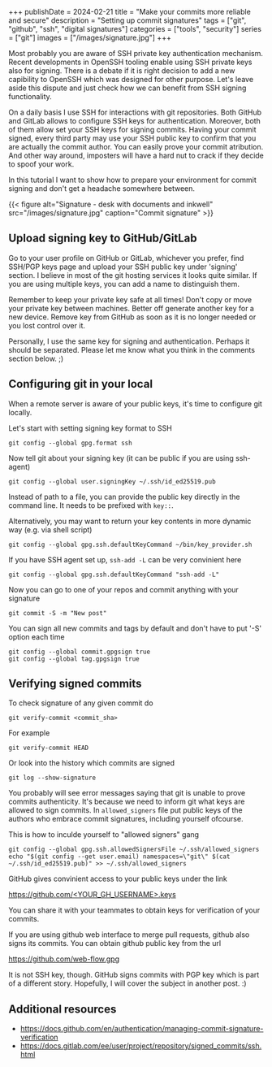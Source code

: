 +++
publishDate = 2024-02-21
title = "Make your commits more reliable and secure"
description = "Setting up commit signatures"
tags = ["git", "github", "ssh", "digital signatures"]
categories = ["tools", "security"]
series = ["git"]
images = ["/images/signature.jpg"]
+++

Most probably you are aware of SSH private key authentication mechanism. Recent developments in OpenSSH tooling 
enable using SSH private keys also for signing.
There is a debate if it is right decision to add a new capibility to OpenSSH which was designed for other purpose.
Let's leave aside this dispute and just check how we can benefit from SSH signing functionality. 

On a daily basis I use SSH for interactions with git repositories. Both GitHub and GitLab allows to configure SSH keys for
authentication. Moreover, both of them allow set your SSH keys for signing commits. Having your commit signed,
every third party may use your SSH public key to confirm that you are actually the commit author.
You can easily prove your commit atribution. And other way around, imposters will have a hard nut to crack if they
decide to spoof your work.

In this tutorial I want to show how to prepare your environment for commit signing and don't get a headache somewhere between.

{{< figure alt="Signature - desk with documents and inkwell" src="/images/signature.jpg" caption="Commit signature" >}}

## Upload signing key to GitHub/GitLab

Go to your user profile on GitHub or GitLab, whichever you prefer, find SSH/PGP keys page and upload your SSH public key under 'signing' section.
I believe in most of the git hosting services it looks quite similar. If you are using multiple keys, you can add a name to distinguish them.

Remember to keep your private key safe at all times! Don't copy or move your private key between machines.
Better off generate another key for a new device. Remove key from GitHub as soon as it is no longer needed or you lost control over it.

Personally, I use the same key for signing and authentication. Perhaps it should be separated.
Please let me know what you think in the comments section below. ;)

## Configuring git in your local

When a remote server is aware of your public keys, it's time to configure git locally.

Let's start with setting signing key format to SSH

```shell
git config --global gpg.format ssh
```

Now tell git about your signing key (it can be public if you are using ssh-agent)

```shell
git config --global user.signingKey ~/.ssh/id_ed25519.pub
```

Instead of path to a file, you can provide the public key directly in the command line. It needs to be prefixed with `key::`.

Alternatively, you may want to return your key contents in more dynamic way (e.g. via shell script)

```shell
git config --global gpg.ssh.defaultKeyCommand ~/bin/key_provider.sh
```

If you have SSH agent set up, `ssh-add -L` can be very convinient here

```shell
git config --global gpg.ssh.defaultKeyCommand "ssh-add -L"
```

Now you can go to one of your repos and commit anything with your signature

```shell
git commit -S -m "New post"
```

You can sign all new commits and tags by default and don't have to put '-S' option each time

```shell
git config --global commit.gpgsign true
git config --global tag.gpgsign true
```

## Verifying signed commits

To check signature of any given commit do

```shell
git verify-commit <commit_sha>
```

For example

```shell
git verify-commit HEAD
```

Or look into the history which commits are signed

```shell
git log --show-signature
```

You probably will see error messages saying that git is unable to prove commits authenticity. It's because we need to inform git
what keys are allowed to sign commits. In `allowed_signers` file put public keys of the authors who embrace commit signatures,
including yourself ofcourse.

This is how to inculde yourself to "allowed signers" gang

```shell
git config --global gpg.ssh.allowedSignersFile ~/.ssh/allowed_signers
echo "$(git config --get user.email) namespaces=\"git\" $(cat ~/.ssh/id_ed25519.pub)" >> ~/.ssh/allowed_signers
```

GitHub gives convinient access to your public keys under the link

[https://github.com/<YOUR_GH_USERNAME>.keys](https://github.com/frenchu.keys)

You can share it with your teammates to obtain keys for verification of your commits.

If you are using github web interface to merge pull requests, github also signs its commits. You can obtain github public key from the url

https://github.com/web-flow.gpg

It is not SSH key, though. GitHub signs commits with PGP key which is part of a different story.
Hopefully, I will cover the subject in another post. :)

## Additional resources

- https://docs.github.com/en/authentication/managing-commit-signature-verification
- https://docs.gitlab.com/ee/user/project/repository/signed_commits/ssh.html
